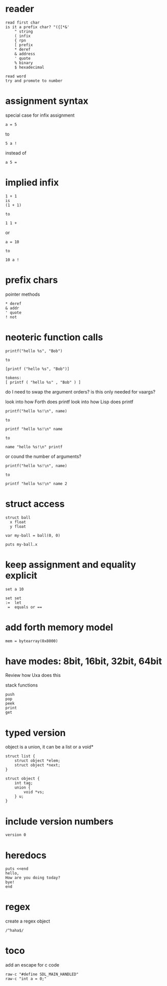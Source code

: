 # reader
    read first char
    is it a prefix char? "({[*&'
        " string
        ( infix
        { rpn
        [ prefix
        * deref
        & address
        ' quote
        % binary
        $ hexadecimal

    read word
    try and promote to number

# assignment syntax
special case for infix assignment

    a = 5

to

    5 a !

instead of

    a 5 =

# implied infix

    1 + 1
    is
    (1 + 1)

    to

    1 1 +


or

    a = 10

    to

    10 a !

# prefix chars

pointer methods

    * deref
    & addr
    ' quote
    ! not

# neoteric function calls

    printf("hello %s", "Bob")

    to

    [printf ("hello %s", "Bob")]

    tokens:
    [ printf ( "hello %s" , "Bob" ) ]

do I need to swap the argument orders?
is this only needed for vaargs?

look into how Forth does printf
look into how Lisp does printf

    printf("hello %s!\n", name)

    to

    printf "hello %s!\n" name

    to

    name "hello %s!\n" printf


or cound the number of arguments?

    printf("hello %s!\n", name)

    to

    printf "hello %s!\n" name 2


# struct access

    struct ball
      x float
      y float

    var my-ball = ball(0, 0)

    puts my-ball.x

# keep assignment and equality explicit

    set a 10

    set set
    :=  let
     =  equals or ==


# add forth memory model

    mem = bytearray(0x8000)

# have modes: 8bit, 16bit, 32bit, 64bit

Review how Uxa does this

stack functions

    push
    pop
    peek
    print
    get

# typed version

object is a union, it can be a list or a void\*

    struct list {
        struct object *elem;
        struct object *next;
    }

    struct object {
        int tag;
        union {
            void *vs;
        } u;
    }

# include version numbers

    version 0

# heredocs
    puts <<end
    hello,
    How are you doing today?
    bye!
    end

# regex
create a regex object

    /^haha$/

# toco

add an escape for c code

    raw-c "#define SDL_MAIN_HANDLED"
    raw-c "int a = 0;"


